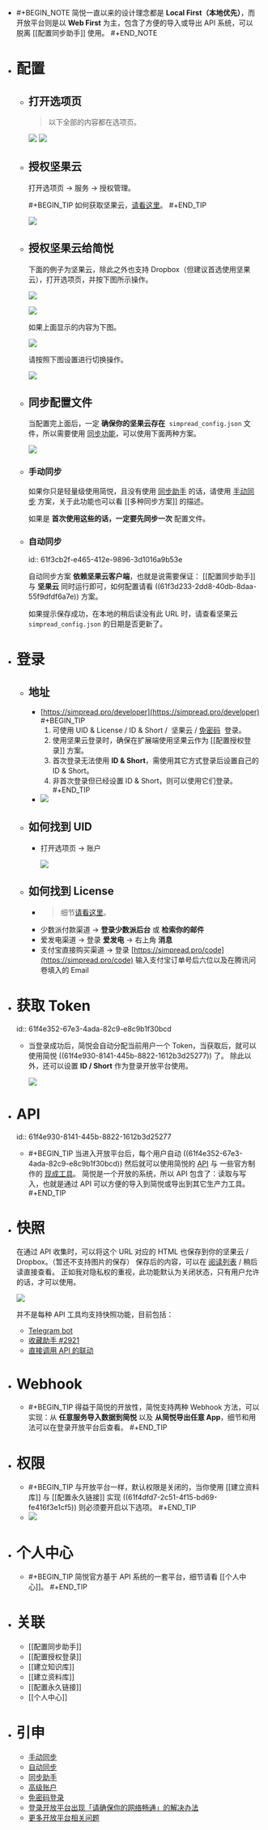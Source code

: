 - #+BEGIN_NOTE
  简悦一直以来的设计理念都是 **Local First（本地优先）**，而开放平台则是以 **Web First** 为主，包含了方便的导入或导出 API 系统，可以脱离 [[配置同步助手]] 使用。
  #+END_NOTE
- # 配置
	- ## 打开选项页
	  
	  > 以下全部的内容都在选项页。
	  
	  ![](https://z3.ax1x.com/2021/05/04/gnKB59.png#crop=0&crop=0&crop=1&crop=1&id=jGgQw&originHeight=263&originWidth=483&originalType=binary&ratio=1&rotation=0&showTitle=false&status=done&style=none&title=)
	  ![](https://z3.ax1x.com/2021/05/04/gnMhLT.png#crop=0&crop=0&crop=1&crop=1&id=A2RY5&originHeight=434&originWidth=486&originalType=binary&ratio=1&rotation=0&showTitle=false&status=done&style=none&title=)
	- ## 授权坚果云
	  
	  打开选项页 → 服务 → 授权管理。
	  
	  #+BEGIN_TIP
	  如何获取坚果云，[请看这里](http://ksria.com/simpread/docs/#/%E5%9D%9A%E6%9E%9C%E4%BA%91)。
	  #+END_TIP 
	  
	  ![](https://z3.ax1x.com/2021/05/04/gnQynK.png#crop=0&crop=0&crop=1&crop=1&id=R7DFm&originHeight=481&originWidth=1249&originalType=binary&ratio=1&rotation=0&showTitle=false&status=done&style=none&title=)
	- ## 授权坚果云给简悦
	  
	  下面的例子为坚果云，除此之外也支持 Dropbox（但建议首选使用坚果云），打开选项页，并按下图所示操作。
	  
	  ![](https://s1.ax1x.com/2020/11/10/Bq2MRS.md.png#crop=0&crop=0&crop=1&crop=1&id=lkUtX&originHeight=780&originWidth=680&originalType=binary&ratio=1&rotation=0&showTitle=false&status=done&style=none&title=)
	  
	  ![](https://z3.ax1x.com/2021/05/04/gnQIjP.png#crop=0&crop=0&crop=1&crop=1&id=vZzRn&originHeight=307&originWidth=1047&originalType=binary&ratio=1&rotation=0&showTitle=false&status=done&style=none&title=)
	  
	  如果上面显示的内容为下图。
	  
	  ![](https://z3.ax1x.com/2021/05/04/gnQv3n.png#crop=0&crop=0&crop=1&crop=1&id=FFQkr&originHeight=295&originWidth=918&originalType=binary&ratio=1&rotation=0&showTitle=false&status=done&style=none&title=)
	  
	  请按照下图设置进行切换操作。
	  
	  ![](https://z3.ax1x.com/2021/05/04/gnlpuV.png#crop=0&crop=0&crop=1&crop=1&id=d5AVR&originHeight=702&originWidth=1210&originalType=binary&ratio=1&rotation=0&showTitle=false&status=done&style=none&title=)
	- ## 同步配置文件
	  
	  当配置完上面后，一定 **确保你的坚果云存在**  `simpread_config.json` 文件，所以需要使用 [同步功能](http://ksria.com/simpread/docs/#/%E5%90%8C%E6%AD%A5)，可以使用下面两种方案。
	  
	  ![](https://z3.ax1x.com/2021/05/04/gn3JnP.png#crop=0&crop=0&crop=1&crop=1&id=P3iWx&originHeight=436&originWidth=1576&originalType=binary&ratio=1&rotation=0&showTitle=false&status=done&style=none&title=)
	- ### 手动同步
	  
	  如果你只是轻量级使用简悦，且没有使用 [同步助手](http://ksria.com/simpread/docs/#/Sync) 的话，请使用 [手动同步](http://ksria.com/simpread/docs/#/%E5%90%8C%E6%AD%A5?id=%e6%89%8b%e5%8a%a8%e5%90%8c%e6%ad%a5) 方案，关于此功能也可以看 [[多种同步方案]] 的描述。
	  
	  如果是 **首次使用这些的话，一定要先同步一次** 配置文件。
	- ### 自动同步
	  id:: 61f3cb2f-e465-412e-9896-3d1016a9b53e
	  
	  自动同步方案 **依赖坚果云客户端**，也就是说需要保证： [[配置同步助手]] 与 **坚果云** 同时运行即可，如何配置请看 ((61f3d233-2dd8-40db-8daa-55f9dfdf6a7e)) 方案。
	  
	  如果提示保存成功，在本地的稍后读没有此 URL 时，请查看坚果云 `simpread_config.json` 的日期是否更新了。
- # 登录
	- ## 地址
		- [https://simpread.pro/developer](https://simpread.pro/developer)
		  #+BEGIN_TIP
		  1. 可使用 UID & License / ID & Short /  坚果云 / [免密码](https://github.com/Kenshin/simpread/discussions/2974)  登录。
		  2. 使用坚果云登录时，确保在扩展端使用坚果云作为 [[配置授权登录]] 方案。
		  3. 首次登录无法使用 **ID & Short**，需使用其它方式登录后设置自己的 ID & Short。
		  4. 非首次登录但已经设置 ID & Short，则可以使用它们登录。
		  #+END_TIP
		- ![](https://user-images.githubusercontent.com/81074/139575048-b747ec3c-6bab-4dac-bece-0e565dbf9b78.png#crop=0&crop=0&crop=1&crop=1&id=Ye5MD&originHeight=515&originWidth=574&originalType=binary&ratio=1&rotation=0&showTitle=false&status=done&style=none&title=)
	- ## 如何找到 UID
		- 打开选项页 → 账户
		  
		  ![](https://z3.ax1x.com/2021/05/04/gnls8s.png#crop=0&crop=0&crop=1&crop=1&id=ZVkVI&originHeight=554&originWidth=1097&originalType=binary&ratio=1&rotation=0&showTitle=false&status=done&style=none&title=)
	- ## 如何找到 License
		- > 细节[请看这里](https://github.com/Kenshin/simpread/discussions/2756)。
		- 少数派付款渠道 → **登录少数派后台** 或 **检索你的邮件**
		- 爱发电渠道 → 登录 **爱发电** → 右上角 **消息**
		- 支付宝直接购买渠道 → 登录 [https://simpread.pro/code](https://simpread.pro/code) 输入支付宝订单号后六位以及在腾讯问卷填入的 Email
- # 获取 Token
  id:: 61f4e352-67e3-4ada-82c9-e8c9b1f30bcd
	- 当登录成功后，简悦会自动分配当前用户一个 Token，当获取后，就可以使用简悦 ((61f4e930-8141-445b-8822-1612b3d25277)) 了。
	  除此以外，还可以设置 **ID / Short** 作为登录开放平台使用。
	  
	  ![](https://z3.ax1x.com/2021/05/04/gn32AU.png#crop=0&crop=0&crop=1&crop=1&id=vwEoC&originHeight=548&originWidth=1165&originalType=binary&ratio=1&rotation=0&showTitle=false&status=done&style=none&title=)
- # API
  id:: 61f4e930-8141-445b-8822-1612b3d25277
	- #+BEGIN_TIP
	  当进入开放平台后，每个用户自动 ((61f4e352-67e3-4ada-82c9-e8c9b1f30bcd)) 然后就可以使用简悦的 [API](https://simpread.pro/api/#/api) 与 一些官方制作的 [现成工具](https://simpread.pro/api/#/tools)。
	  简悦是一个开放的系统，所以 API 包含了：读取与写入，也就是通过 API  可以方便的导入到简悦或导出到其它生产力工具。
	  #+END_TIP
- # 快照
  
  在通过 API 收集时，可以将这个 URL 对应的 HTML 也保存到你的坚果云 / Dropbox。（暂还不支持图片的保存）
  保存后的内容，可以在 [阅读列表](https://github.com/Kenshin/simpread/discussions/2954) / 稍后读直接查看。
  ​
  正如我对隐私权的重视，此功能默认为关闭状态，只有用户允许的话，才可以使用。
  
  ![](https://user-images.githubusercontent.com/81074/139578111-f017e4f7-cd41-4e6d-b02a-6b63cadce0bd.png#crop=0&crop=0&crop=1&crop=1&id=O4XQX&originHeight=355&originWidth=720&originalType=binary&ratio=1&rotation=0&showTitle=false&status=done&style=none&title=)
  
  并不是每种 API 工具均支持快照功能，目前包括：
	- [Telegram bot](https://simpread.pro/api/#/tools?id=telegram-bot)
	- [收藏助手 #2921](https://github.com/Kenshin/simpread/discussions/2921)
	- [直接调用 API 的联动](https://github.com/Kenshin/simpread/discussions?discussions_q=label%3Aapi)
- # Webhook
	- #+BEGIN_TIP
	  得益于简悦的开放性，简悦支持两种 Webhook 方法，可以实现：从 **任意服务导入数据到简悦** 以及 **从简悦导出任意 App**，细节和用法可以在登录开放平台后查看。
	  #+END_TIP
- # 权限
	- #+BEGIN_TIP
	  与开放平台一样，默认权限是关闭的，当你使用 [[建立资料库]] 与 [[配置永久链接]] 实现 ((61f4dfd7-2c51-4f15-bd69-fe416f3e1cf5)) 则必须要开启以下选项。
	  #+END_TIP
	- ![](https://cdn.jsdelivr.net/gh/23784148/upload-images@main/simpered/kb/2022-01-29_15-07-45.png)
- # 个人中心
	- #+BEGIN_TIP
	  简悦官方基于 API 系统的一套平台，细节请看 [[个人中心]]。
	  #+END_TIP
- # 关联
	- ​[[配置同步助手]]
	- [[配置授权登录]]
	- [[建立知识库]]
	- [[建立资料库]]
	- [[配置永久链接]]
	- [[个人中心]]
- # 引申
	- [手动同步](http://ksria.com/simpread/docs/#/%E5%90%8C%E6%AD%A5?id=%E6%89%8B%E5%8A%A8%E5%90%8C%E6%AD%A5)
	- [自动同步](http://ksria.com/simpread/docs/#/%E8%87%AA%E5%8A%A8%E5%90%8C%E6%AD%A5)
	- [同步助手](http://ksria.com/simpread/docs/#/Sync)
	- [高级账户](http://ksria.com/simpread/docs/#/%E9%AB%98%E7%BA%A7%E8%B4%A6%E6%88%B7)
	- [免密码登录](https://github.com/Kenshin/simpread/discussions/2974)
	- [登录开放平台出现「请确保你的网络畅通」的解决办法](https://github.com/Kenshin/simpread/discussions/2425)
	- [更多开放平台相关问题](https://github.com/Kenshin/simpread/discussions/categories/developer)